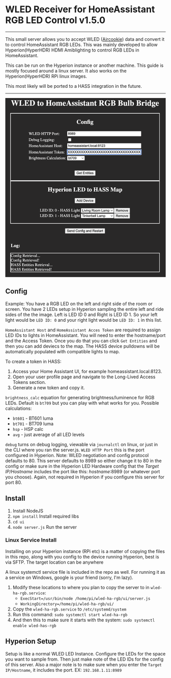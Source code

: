 # WLED Receiver for HomeAssistant RGB LED Control v1.5.0
----
This small server allows you to accept WLED ([Aircookie](https://github.com/Aircoookie/WLED)) data and convert it to control HomeAssistant RGB LEDs. This was mainly developed to allow Hyperion(HyperHDR) HDMI Amiblighting to control RGB LEDs in HomeAssistant.

This can be run on the Hyperion instance or another machine. This guide is mostly focused around a linux server. It also works on the Hyperion(HyperHDR) RPi linux images.

This most likely will be ported to a HASS integration in the future.

----

![Screenshot](/screenshot.png?raw=true "Config Page Screenshot")

## Config

Example: You have a RGB LED on the left and right side of the room or screen. You have 2 LEDs setup in Hyperion sampling the entire left and ride sides of the the image. Left is LED ID 0 and Right is LED ID 1. So your left light would be `LED ID: 0` and your right light would be `LED ID: 1` in this list.

`HomeAssistant Host` and  `HomeAssistant Acces Token` are required to assign LED IDs to lights in HomeAssistant. You will need to enter the hostname/port and the Access Token. Once you do that you can click `Get Entities` and then you can add deviecs to the map. The HASS device pulldowns will be automatically populated with compatible lights to map.

To create a token in HASS:
1. Access your Home Assistant UI, for example homeassistant.local:8123.
2. Open your user profile page and navigate to the Long-Lived Access Tokens section.
3. Generate a new token and copy it.

`brightness_calc` equation for generating brightness/luminence for RGB LEDs. Default is `bt709` but you can play with what works for you.
Possible calculations:
* `bt601` - BT601 luma
* `bt701` - BT709 luma
* `hsp` - HSP calc
* `avg` - just average of all LED levels
  
`debug` turns on debug logging, viewable via `journalctl` on linux, or just in the CLI where you ran the server.js.
`WLED HTTP Port` this is the port configured in Hyperion. Note: WLED negotiation and config protocol defaults to 80. This server defaults to 8989 so either change it to 80 in the config or make sure in the Hyperion LED Hardware config that the _Target IP/Hostname_ includes the port like this: _hostname_:8989 (or whatever port you choose). Again, not required in Hyperion if you configure this server for port 80.

## Install
1. Install NodeJS
2. `npm install` Install required libs
3. `cd ui`
4. `node server.js` Run the server

### Linux Service Install
Installing on your Hyperion instance (RPi etc) is a matter of copying the files in this repo, along with you config to the device running Hyperion, best is via SFTP. The target location can be anywhere

A linux systemctl service file is included in the repo as well. For running it as a service on Windows, google is your friend (sorry, I'm lazy).

1. Modify these locations to where you plan to copy the server to in `wled-ha-rgb.service`:
   * `ExecStart=/usr/bin/node /home/pi/wled-ha-rgb/ui/server.js`
   * `WorkingDirectory=/home/pi/wled-ha-rgb/ui/`
2. Copy the `wled-ha-rgb.service` to `/etc/systemd/system`
3. Run this command: `sudo systemctl start wled-ha-rgb`
4. And then this to make sure it starts with the system: `sudo systemctl enable wled-has-rgb`

## Hyperion Setup
Setup is like a normal WLED LED Instance. Configure the LEDs for the space you want to sample from. Then just make note of the LED IDs for the config of this server. Also a major note is to make sure when you enter the `Target IP/Hostname`, it includes the port. EX: `192.168.1.11:8989`